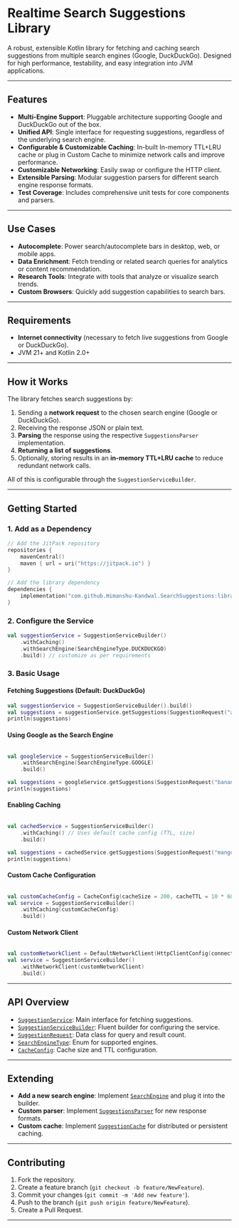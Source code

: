 # Realtime Search Suggestions Library

A robust, extensible Kotlin library for fetching and caching search suggestions from multiple search engines (Google, DuckDuckGo). Designed for high performance, testability, and easy integration into JVM applications.

---

## Features

- **Multi-Engine Support**: Pluggable architecture supporting Google and DuckDuckGo out of the box.
- **Unified API**: Single interface for requesting suggestions, regardless of the underlying search engine.
- **Configurable & Customizable Caching**: In-built In-memory TTL+LRU cache or plug in Custom Cache to minimize network calls and improve performance.
- **Customizable Networking**: Easily swap or configure the HTTP client.
- **Extensible Parsing**: Modular suggestion parsers for different search engine response formats.
- **Test Coverage**: Includes comprehensive unit tests for core components and parsers.

---

## Use Cases

- **Autocomplete**: Power search/autocomplete bars in desktop, web, or mobile apps.
- **Data Enrichment**: Fetch trending or related search queries for analytics or content recommendation.
- **Research Tools**: Integrate with tools that analyze or visualize search trends.
- **Custom Browsers**: Quickly add suggestion capabilities to search bars.

---

## Requirements

- **Internet connectivity** (necessary to fetch live suggestions from Google or DuckDuckGo).
- JVM 21+ and Kotlin 2.0+

---

## How it Works

The library fetches search suggestions by:

1. Sending a **network request** to the chosen search engine (Google or DuckDuckGo).
2. Receiving the response JSON or plain text.
3. **Parsing** the response using the respective `SuggestionsParser` implementation.
4. **Returning a list of suggestions**.
5. Optionally, storing results in an **in-memory TTL+LRU cache** to reduce redundant network calls.

All of this is configurable through the `SuggestionServiceBuilder`.

---

## Getting Started

### 1. Add as a Dependency

```kotlin
// Add the JitPack repository
repositories {
    mavenCentral()
    maven { url = uri("https://jitpack.io") }
}

// Add the library dependency
dependencies {
    implementation("com.github.Himanshu-Kandwal.SearchSuggestions:library:v1.0.1") //use latest 
}
```

### 2. Configure the Service

```kotlin
val suggestionService = SuggestionServiceBuilder()
    .withCaching()
    .withSearchEngine(SearchEngineType.DUCKDUCKGO)
    .build() // customize as per requirements
```

### 3. Basic Usage

#### Fetching Suggestions (Default: DuckDuckGo)

```kotlin
val suggestionService = SuggestionServiceBuilder().build()
val suggestions = suggestionService.getSuggestions(SuggestionRequest("apple", 5))
println(suggestions)
```

#### Using Google as the Search Engine

```kotlin

val googleService = SuggestionServiceBuilder()
    .withSearchEngine(SearchEngineType.GOOGLE)
    .build()

val suggestions = googleService.getSuggestions(SuggestionRequest("banana", 5))
println(suggestions)
```

#### Enabling Caching

```kotlin

val cachedService = SuggestionServiceBuilder()
    .withCaching() // Uses default cache config (TTL, size)
    .build()

val suggestions = cachedService.getSuggestions(SuggestionRequest("mango", 5))
println(suggestions)
```

#### Custom Cache Configuration

```kotlin

val customCacheConfig = CacheConfig(cacheSize = 200, cacheTTL = 10 * 60 * 1000) // 10 minutes
val service = SuggestionServiceBuilder()
    .withCaching(customCacheConfig)
    .build()
```

#### Custom Network Client

```kotlin

val customNetworkClient = DefaultNetworkClient(HttpClientConfig(connectTimeoutMillis = 3000))
val service = SuggestionServiceBuilder()
    .withNetworkClient(customNetworkClient)
    .build()
```

---

## API Overview

- [`SuggestionService`](src/main/kotlin/core/SuggestionService.kt): Main interface for fetching suggestions.
- [`SuggestionServiceBuilder`](src/main/kotlin/core/SuggestionServiceBuilder.kt): Fluent builder for configuring the service.
- [`SuggestionRequest`](src/main/kotlin/core/SuggestionRequest.kt): Data class for query and result count.
- [`SearchEngineType`](src/main/kotlin/search_engine/SearchEngineType.kt): Enum for supported engines.
- [`CacheConfig`](src/main/kotlin/cache/CacheConfig.kt): Cache size and TTL configuration.

---

## Extending

- **Add a new search engine**: Implement [`SearchEngine`](src/main/kotlin/search_engine/SearchEngine.kt) and plug it into the builder.
- **Custom parser**: Implement [`SuggestionsParser`](src/main/kotlin/parser/SuggestionsParser.kt) for new response formats.
- **Custom cache**: Implement [`SuggestionCache`](src/main/kotlin/cache/SuggestionCache.kt) for distributed or persistent caching.

---

## Contributing

1. Fork the repository.
2. Create a feature branch (`git checkout -b feature/NewFeature`).
3. Commit your changes (`git commit -m 'Add new feature'`).
4. Push to the branch (`git push origin feature/NewFeature`).
5. Create a Pull Request.

---